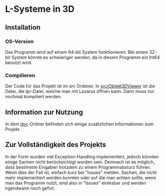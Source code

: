 # L-Systeme in 3D

## Installation
### OS-Version
Das Programm wird auf einem 64-bit System funktionieren. Bei einem 32-bit
System könnte es schwieriger werden, da in diesem Programm ein Int64 benutzt wird.
### Compilieren
Der Code für das Projekt ist im src Ordener. In [src/Objekt3DViewer](src/Objekt3DViewer) ist die Datei, die lpr-Datei, 
welche man mit Lazarus öffnen kann. Dann muss nur nochmal kompiliert werden.

## Information zur Nutzung
In dem [doc](doc/)-Ordner befinden sich einige zusätzlichen Informationen zum Projekt.

## Zur Vollständigkeit des Projekts
In der Form wurden viel Exception-Handling implementiert, jedoch könnten einige Sachen nicht
berücksichtigt worden sein. Demnach ist es möglich, dass bestimmte Eingaben trotzdem zu einem 
Programmabsturz führen. Wenn dies der Fall ist, einfach kurz bei "Issues" melden. Sachen, die nicht 
mehr implementiert werden konnten oder auf die man achten sollte, wenn man das Programm nutzt, sind 
also in "Issues" einlesbar und werden irgendwann noch gefixt.
